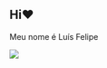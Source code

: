 ## Hi❤️

Meu nome é Luís Felipe




![](https://media1.tenor.com/m/jNXwTFt0PFMAAAAC/spongebob-squarepants.gif)
